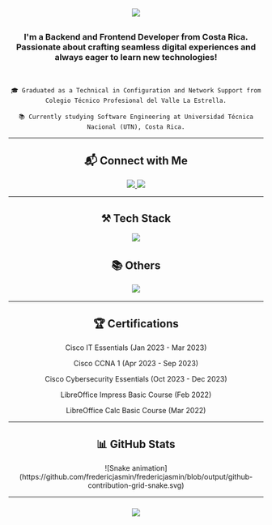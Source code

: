<h1 align="center">
    <img src="https://readme-typing-svg.herokuapp.com/?font=Poppins&color=D5CEC1&size=35&center=true&vCenter=true&width=500&height=70&duration=3500&lines=Hey+There!+👋;+I'm+Frederic!;Welcome+to+my+GitHub!;Enjoy+your+stay!" />

</h1>

<h3 align="center">I'm a Backend and Frontend Developer from Costa Rica. Passionate about crafting seamless digital experiences and always eager to learn new technologies!</h3>

<br/>

<div align="center">
  
    🎓 Graduated as a Technical in Configuration and Network Support from Colegio Técnico Profesional del Valle La Estrella.
    
    📚 Currently studying Software Engineering at Universidad Técnica Nacional (UTN), Costa Rica.
</div>

---

<h2 align="center">📬 Connect with Me</h2>
<div align="center"> 
    <a href="mailto:fredericjasmindixon@gmail.com">
        <img src="https://img.shields.io/badge/Gmail-333333?style=for-the-badge&logo=gmail&logoColor=red" />
    </a>
    <a href="https://linktr.ee/heyitsfrederic" target="_blank">
        <img src="https://img.shields.io/badge/Linktree-333333?style=for-the-badge&logo=linktree&logoColor=green" />
    </a>
</div>

---

<h2 align="center">⚒️ Tech Stack</h2>
<div align="center">
    <img src="https://skillicons.dev/icons?i=html,css,javascript,python,java,nodejs,react,express,mongodb,sqlite" />
</div>

<h2 align="center">📚 Others</h2>
<div align="center">
    <img src="https://skillicons.dev/icons?i=github,postman,figma,notion" />
</div>

---

<h2 align="center">🏆 Certifications</h2>
<div align="center">
    <p>Cisco IT Essentials (Jan 2023 - Mar 2023)</p>
    <p>Cisco CCNA 1 (Apr 2023 - Sep 2023)</p>
    <p>Cisco Cybersecurity Essentials (Oct 2023 - Dec 2023)</p>
    <p>LibreOffice Impress Basic Course (Feb 2022)</p>
    <p>LibreOffice Calc Basic Course (Mar 2022)</p>
</div>

---

<h2 align="center">📊 GitHub Stats</h2>
<div align="center">
    ![Snake animation](https://github.com/fredericjasmin/fredericjasmin/blob/output/github-contribution-grid-snake.svg)
</div>

---

<h3 align="center">
    <img src="https://readme-typing-svg.herokuapp.com/?font=Quicksand&color=D5CEC1&size=35&center=true&vCenter=true&width=500&height=70&duration=3500&lines=Let's+Build!;See+you+soon!+👋" />
</h3>
